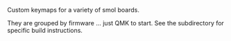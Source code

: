 Custom keymaps for a variety of smol boards.

They are grouped by firmware ... just QMK to start.
See the subdirectory for specific build instructions.